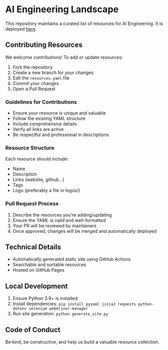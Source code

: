 # AI Engineering Landscape

This repository maintains a curated list of resources for AI Engineering.
It is deployed [here](https://malywut.github.io/ai-engineering-landscape/).

## Contributing Resources

We welcome contributions! To add or update resources:

1. Fork the repository
2. Create a new branch for your changes
3. Edit the `resources.yaml` file
4. Commit your changes
5. Open a Pull Request

### Guidelines for Contributions

- Ensure your resource is unique and valuable
- Follow the existing YAML structure
- Include comprehensive details
- Verify all links are active
- Be respectful and professional in descriptions

### Resource Structure

Each resource should include:
- Name
- Description
- Links (website, github...)
- Tags
- Logo (preferably a file in logos/)


### Pull Request Process

1. Describe the resources you're adding/updating
2. Ensure the YAML is valid and well-formatted
3. Your PR will be reviewed by maintainers
4. Once approved, changes will be merged and automatically deployed

## Technical Details

- Automatically generated static site using GitHub Actions
- Searchable and sortable resources
- Hosted on GitHub Pages

## Local Development

1. Ensure Python 3.9+ is installed
2. Install dependencies: `pip install pyyaml jinja2 requests python-dotenv selenium webdriver-manager`
3. Run site generation: `python generate_site.py`

## Code of Conduct

Be kind, be constructive, and help us build a valuable resource collection.